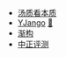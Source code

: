 - [汤质看本质](https://space.bilibili.com/362588980)
- [YJango](https://space.bilibili.com/344849038) [🔗](https://wemp.app/accounts/c38050d9-60cf-4f10-9624-6afd8e4ee855?page=1)
- [渐构](https://www.modevol.com/)
- [中正评测](https://space.bilibili.com/178047796)

